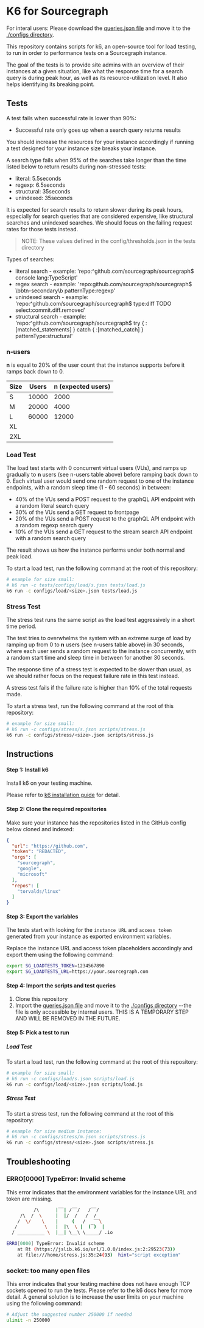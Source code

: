 # K6 for Sourcegraph

For interal users: Please download the [queries.json file](https://github.com/sourcegraph/reference-architecture-test/blob/main/loadtests/queries.json) and move it to the [./configs directory](./configs/).

This repository contains scripts for k6, an open-source tool for load testing, to run in order to performance tests on a Sourcegraph instance.

The goal of the tests is to provide site admins with an overview of their instances at a given situation, like what the response time for a search query is during peak hour, as well as its resource-utilization level. It also helps identifying its breaking point.

## Tests

A test fails when successful rate is lower than 90%:
  - Successful rate only goes up when a search query returns results

You should increase the resources for your instance accordingly if running a test designed for your instance size breaks your instance.

A search type fails when 95% of the searches take longer than the time listed below to return results during non-stressed tests:
  - literal: 5.5seconds
  - regexp: 6.5seconds
  - structural: 35seconds
  - unindexed: 35seconds

It is expected for search results to return slower during its peak hours, especially for search queries that are considered expensive, like structural searches and unindexed searches. We should focus on the failing request rates for those tests instead.

> NOTE: These values defined in the config/thresholds.json in the tests directory

Types of searches:
- literal search - example: 'repo:^github.com/sourcegraph/sourcegraph$ console lang:TypeScript'
- regex search - example: 'repo:github.com/sourcegraph/sourcegraph$ \bbtn-secondary\b patternType:regexp'
- unindexed search - example: 'repo:^github.com/sourcegraph/sourcegraph$ type:diff TODO select:commit.diff.removed'
- structural search - example: 'repo:^github.com/sourcegraph/sourcegraph$ try { :[matched_statements] } catch { :[matched_catch] } patternType:structural'

### n-users

__n__ is equal to 20% of the user count that the instance supports before it ramps back down to 0.

| Size | Users | n (expected users) |
|------|-------|--------------------|
| S    | 10000 | 2000               |
| M    | 20000 | 4000               |
| L    | 60000 | 12000              |
| XL   |       |                    |
| 2XL  |       |                    |

### Load Test

The load test starts with 0 concurrent virtual users (VUs), and ramps up gradually to __n__ users (see n-users table above) before ramping back down to 0. Each virtual user would send one random request to one of the instance endpoints, with a random sleep time (1 - 60 seconds) in between:
- 40% of the VUs send a POST request to the graphQL API endpoint with a random literal search query
- 30% of the VUs send a GET request to frontpage
- 20% of the VUs send a POST request to the graphQL API endpoint with a random regexp search query
- 10% of the VUs send a GET request to the stream search API endpoint with a random search query

The result shows us how the instance performs under both normal and peak load.

To start a load test, run the following command at the root of this repository:

```sh
# example for size small:
# k6 run -c tests/configs/load/s.json tests/load.js
k6 run -c configs/load/<size>.json tests/load.js
```

### Stress Test

The stress test runs the same script as the load test aggressively in a short time period. 

The test tries to overwhelms the system with an extreme surge of load by ramping up from 0 to __n__ users (see n-users table above) in 30 seconds, where each user sends a random request to the instance concurrently, with a random start time and sleep time in between for another 30 seconds.

The response time of a stress test is expected to be slower than usual, as we should rather focus on the request failure rate in this test instead. 

A stress test fails if the failure rate is higher than 10% of the total requests made.

To start a stress test, run the following command at the root of this repository:

```sh
# example for size small: 
# k6 run -c configs/stress/s.json scripts/stress.js
k6 run -c configs/stress/<size>.json scripts/stress.js
```

## Instructions

#### Step 1: Install k6

Install k6 on your testing machine.

Please refer to [k6 installation guide](https://k6.io/docs/getting-started/installation/) for detail.

#### Step 2: Clone the required repositories

Make sure your instance has the repositories listed in the GitHub config below cloned and indexed:

```json
{
  "url": "https://github.com",
  "token": "REDACTED",
  "orgs": [
    "sourcegraph",
    "google",
    "microsoft"
  ],
  "repos": [
    "torvalds/linux"
  ]
}
```

#### Step 3: Export the variables

The tests start with looking for the `instance URL` and `access token` generated from your instance as exported environment variables.

Replace the instance URL and access token placeholders accordingly and export them using the following command:

```sh
export SG_LOADTESTS_TOKEN=1234567890
export SG_LOADTESTS_URL=https://your.sourcegraph.com
```

#### Step 4: Import the scripts and test queries

1. Clone this repository
2. Import the [queries.json file](https://github.com/sourcegraph/reference-architecture-test/blob/main/loadtests/queries.json) and move it to the [./configs directory](./configs/) --the file is only accessible by internal users. THIS IS A TEMPORARY STEP AND WILL BE REMOVED IN THE FUTURE.

#### Step 5: Pick a test to run

##### Load Test

To start a load test, run the following command at the root of this repository:

```sh
# example for size small:
# k6 run -c configs/load/s.json scripts/load.js
k6 run -c configs/load/<size>.json scripts/load.js
```

##### Stress Test

To start a stress test, run the following command at the root of this repository:

```sh
# example for size medium instance: 
# k6 run -c configs/stress/m.json scripts/stress.js
k6 run -c configs/stress/<size>.json scripts/stress.js
```

## Troubleshooting

### ERRO[0000] TypeError: Invalid scheme

This error indicates that the environment variables for the instance URL and token are missing.

```bash
          /\      |‾‾| /‾‾/   /‾‾/
     /\  /  \     |  |/  /   /  /
    /  \/    \    |     (   /   ‾‾\
   /          \   |  |\  \ |  (‾)  |
  / __________ \  |__| \__\ \_____/ .io

ERRO[0000] TypeError: Invalid scheme
	at Rt (https://jslib.k6.io/url/1.0.0/index.js:2:29523(73))
	at file:///home/stress.js:35:24(93)  hint="script exception"
```

### socket: too many open files

This error indicates that your testing machine does not have enough TCP sockets opened to run the tests. Please refer to the k6 docs here for more detail. A general solution is to increase the user limits on your machine using the following command:

```bash
# Adjust the suggested number 250000 if needed
ulimit -n 250000
```